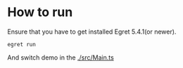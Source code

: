 # How to run

Ensure that you have to get installed Egret 5.4.1(or newer).

```=
egret run
```

And switch demo in the [./src/Main.ts](./src/Main.ts)
